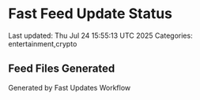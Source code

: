 # Fast Feed Update Status
Last updated: Thu Jul 24 15:55:13 UTC 2025
Categories: entertainment,crypto

## Feed Files Generated

Generated by Fast Updates Workflow
